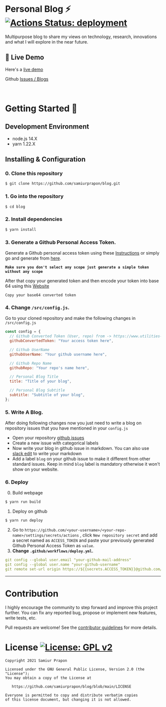 # Personal Blog ⚡️ [![Actions Status: deployment](https://github.com/samiurprapon/blog/actions/workflows/deploy.yml/badge.svg) ](https://github.com/samiurprapon/blog/actions?query=workflow%3A"deployment")

Multipurpose blog to share my views on technology, research, innovations and what I will explore in the near future.

## :link: Live Demo

Here's a [live demo](https://samiurprapon.github.io/blog/)

Github [Issues / Blogs](https://github.com/samiurprapon/blog/issues)

<br>

# Getting Started 🚀

## Development Environment

- node.js 14.X
- yarn 1.22.X

## Installing & Configuration

### 0. Clone this repository

```bash
$ git clone https://github.com/samiurprapon/blog.git
```

### 1. Go into the repository

```bash
$ cd blog
```

### 2. Install dependencies

```bash
$ yarn install
```

### 3. **Generate a Github Personal Access Token.**

Generate a Github personal access token using these [Instructions](https://help.github.com/en/github/authenticating-to-github/creating-a-personal-access-token-for-the-command-line) or simply go and generate from [here](https://github.com/settings/tokens).

**`Make sure you don't select any scope just generate a simple token without any scope`**

After that copy your generated token and then encode your token into base 64 using this [Website](http://www.utilities-online.info/base64/)

`Copy your base64 converted token`

### 4. **Change `/src/config.js`.**

Go to your cloned repository and make the following changes in `/src/config.js`

```javascript
const config = {
  // Github Converted Token (User, repo) from -> https://www.utilities-online.info/base64
  githubConvertedToken: "Your access token here",

  // Github UserName
  githubUserName: "Your github username here",

  // Github Repo Name
  githubRepo: "Your repo's name here",

  // Personal Blog Title
  title: "Title of your blog",

  // Personal Blog Subtitle
  subtitle: "Subtitle of your blog",
};
```

### 5. **Write A Blog.**

After doing following changes now you just need to write a blog on repository issues that you have mentioned in your `config.js`

- Open your repository [github issues](https://github.com/samiurprapon/blog/issues)
- Create a new issue with categorical labels
- Now write your blog in github issue in markdown. You can also use [slack edit](https://stackedit.io/app#) to write your markdown
- Add a label `blog` on your github issue to make it different from other standard issues. Keep in mind `blog` label is mandatory otherwise it won't show on your website.

### 6. **Deploy**

0. Build webpage

```bash
$ yarn run build
```

1. Deploy on github

```bash
$ yarn run deploy
```

2. Go to `https://github.com/<your-username>/<your-repo-name>/settings/secrets/actions` , click `New repository secret` and add a secret named as `ACCESS_TOKEN` and paste your previously generated Github Personal Access Token as `value`.
3. **Change `.github/workflows/deploy.yml`.**

```yml
git config --global user.email "your-github-mail-address"
git config --global user.name "your-github-username"
git remote set-url origin https://${{secrets.ACCESS_TOKEN}}@github.com/<your-github-username>/<your-repo-name>.git
```

---

# Contribution

I highly encourage the community to step forward and improve this project further. You can fix any reported bug, propose or implement new features, write tests, etc.

Pull requests are welcome! See the [contributor guidelines](https://github.com/samiurprapon/blog/blob/main/.github/CONTRIBUTING.md) for more details.

# License [![License: GPL v2](https://img.shields.io/badge/License-GPL%20v2-blue.svg)](https://www.gnu.org/licenses/old-licenses/gpl-2.0.en.html)

```
Copyright 2021 Samiur Prapon

Licensed under the GNU General Public License, Version 2.0 (the "License");
You may obtain a copy of the License at

   https://github.com/samiurprapon/blog/blob/main/LICENSE

Everyone is permitted to copy and distribute verbatim copies
of this license document, but changing it is not allowed.

```
